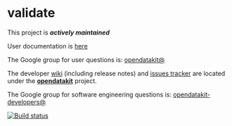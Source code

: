 # validate

This project is __*actively maintained*__

User documentation is [here](https://opendatakit.org/use/validate/)

The Google group for user questions is: [opendatakit@](https://groups.google.com/forum/#!forum/opendatakit)

The developer [wiki](https://github.com/opendatakit/opendatakit/wiki) (including release notes) and
[issues tracker](https://github.com/opendatakit/opendatakit/issues) are located under
the [**opendatakit**](https://github.com/opendatakit/opendatakit) project.

The Google group for software engineering questions is: [opendatakit-developers@](https://groups.google.com/forum/#!forum/opendatakit-developers)

[![Build status](https://ci.appveyor.com/api/projects/status/q3n9ih86qe0d7pk5?svg=true)](https://ci.appveyor.com/project/lindsay-stevens/validate)
